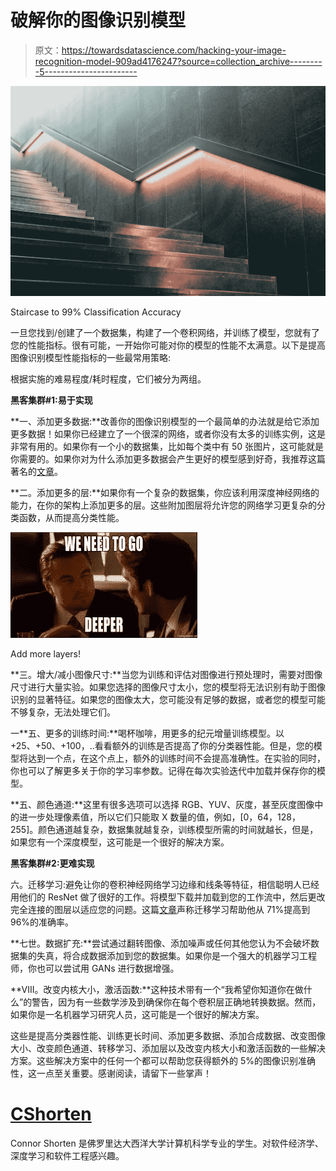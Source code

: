 # 破解你的图像识别模型

> 原文：<https://towardsdatascience.com/hacking-your-image-recognition-model-909ad4176247?source=collection_archive---------5----------------------->

![](img/99ecd966d0761c63877b9427bac0f760.png)

Staircase to 99% Classification Accuracy

一旦您找到/创建了一个数据集，构建了一个卷积网络，并训练了模型，您就有了您的性能指标。很有可能，一开始你可能对你的模型的性能不太满意。以下是提高图像识别模型性能指标的一些最常用策略:

根据实施的难易程度/耗时程度，它们被分为两组。

**黑客集群#1:易于实现**

**一、添加更多数据:**改善你的图像识别模型的一个最简单的办法就是给它添加更多数据！如果你已经建立了一个很深的网络，或者你没有太多的训练实例，这是非常有用的。如果你有一个小的数据集，比如每个类中有 50 张图片，这可能就是你需要的。如果你对为什么添加更多数据会产生更好的模型感到好奇，我推荐这篇著名的[文章](https://static.googleusercontent.com/media/research.google.com/en//pubs/archive/35179.pdf)。

**二。添加更多的层:**如果你有一个复杂的数据集，你应该利用深度神经网络的能力，在你的架构上添加更多的层。这些附加图层将允许您的网络学习更复杂的分类函数，从而提高分类性能。

![](img/f7247e66b9fd1a21b1a90ba66a3e5dea.png)

Add more layers!

**三。增大/减小图像尺寸:**当您为训练和评估对图像进行预处理时，需要对图像尺寸进行大量实验。如果您选择的图像尺寸太小，您的模型将无法识别有助于图像识别的显著特征。如果您的图像太大，您可能没有足够的数据，或者您的模型可能不够复杂，无法处理它们。

一**五、更多的训练时间:**喝杯咖啡，用更多的纪元增量训练模型。以+25、+50、+100，..看看额外的训练是否提高了你的分类器性能。但是，您的模型将达到一个点，在这个点上，额外的训练时间不会提高准确性。在实验的同时，你也可以了解更多关于你的学习率参数。记得在每次实验迭代中加载并保存你的模型。

**五、颜色通道:**这里有很多选项可以选择 RGB、YUV、灰度，甚至灰度图像中的进一步处理像素值，所以它们只能取 X 数量的值，例如，[0，64，128，255]。颜色通道越复杂，数据集就越复杂，训练模型所需的时间就越长，但是，如果您有一个深度模型，这可能是一个很好的解决方案。

**黑客集群#2:更难实现**

六。迁移学习:避免让你的卷积神经网络学习边缘和线条等特征，相信聪明人已经用他们的 ResNet 做了很好的工作。将模型下载并加载到您的工作流中，然后更改完全连接的图层以适应您的问题。这篇[文章](/building-the-hotdog-not-hotdog-classifier-from-hbos-silicon-valley-c0cb2317711f)声称迁移学习帮助他从 71%提高到 96%的准确率。

**七世。数据扩充:**尝试通过翻转图像、添加噪声或任何其他您认为不会破坏数据集的失真，将合成数据添加到您的数据集。如果你是一个强大的机器学习工程师，你也可以尝试用 GANs 进行数据增强。

**VIII。改变内核大小，激活函数:**这种技术带有一个“我希望你知道你在做什么”的警告，因为有一些数学涉及到确保你在每个卷积层正确地转换数据。然而，如果你是一名机器学习研究人员，这可能是一个很好的解决方案。

这些是提高分类器性能、训练更长时间、添加更多数据、添加合成数据、改变图像大小、改变颜色通道、转移学习、添加层以及改变内核大小和激活函数的一些解决方案。这些解决方案中的任何一个都可以帮助您获得额外的 5%的图像识别准确性，这一点至关重要。感谢阅读，请留下一些掌声！

# [CShorten](https://medium.com/@connorshorten300)

Connor Shorten 是佛罗里达大西洋大学计算机科学专业的学生。对软件经济学、深度学习和软件工程感兴趣。